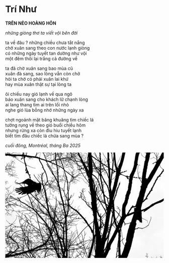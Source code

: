 # Trí Như

**TRÊN NẺO HOÀNG HÔN**  

_những giòng thơ ta viết vội bên đời_

ta về đâu ? những chiều chưa tắt nắng  
chờ xuân sang theo con nước lạnh giòng  
có những ngày tuyết tan dường như vội  
một đêm thôi lại trắng cả đường về  

ta đã chờ xuân sang bao mùa cũ  
xuân đà sang, sao lòng vẫn còn chờ  
hỏi ta chờ có phải xuân lai khứ  
hay mùa xuân thật sự tại lòng ta  

ôi chiều nay gió lạnh về qua ngõ  
báo xuân sang cho khách lữ chạnh lòng  
ai lang thang tìm ai trên lối nhỏ  
nghe gió lùa bỗng nhớ những ngày xa  

chợt ngoảnh mặt bâng khuâng tìm chiếc lá  
tưởng rụng về theo gió buổi chiều hôm  
nhưng rừng xa còn đìu hiu tuyết lạnh  
biết tìm đâu chiếc lá chửa sang mùa ?  

_cuối đông, Montréal, tháng Ba 2025_  

![](./img/img_tho_2025_03.jpg)

